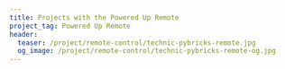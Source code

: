 ```yaml
---
title: Projects with the Powered Up Remote
project_tag: Powered Up Remote
header:
  teaser: /project/remote-control/technic-pybricks-remote.jpg
  og_image: /project/remote-control/technic-pybricks-remote-og.jpg
---
```


